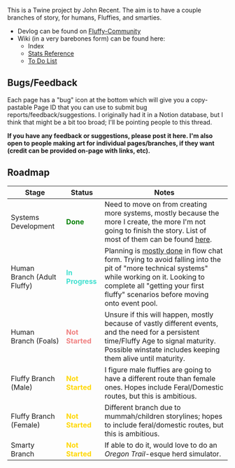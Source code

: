 This is a Twine project by John Recent. The aim is to have a couple branches of story, for humans, Fluffies, and smarties.

* Devlog can be found on [Fluffy-Community](https://fluffy-community.com/t/prototype-dev-thread-choose-your-own-adventure-in-twine/69395?u=recent6284)
* Wiki (in a very barebones form) can be found here:
    * Index
    * [Stats Reference](./source/System/Wiki/Qualities.md)
    * [To Do List](./source/System/Wiki/todo.md)

## Bugs/Feedback

Each page has a "bug" icon at the bottom which will give you a copy-pastable Page ID that you can use to submit bug reports/feedback/suggestions. I originally had it in a Notion database, but I think that might be a bit too broad; I'll be pointing people to this thread.

**If you have any feedback or suggestions, please post it here. I'm also open to people making art for individual pages/branches, if they want (credit can be provided on-page with links, etc).** 

## Roadmap

|Stage|Status|Notes|
|--|--|--|
|Systems Development|<span style="color:green">**Done**</span>|Need to move on from creating more systems, mostly because the more I create, the more I'm not going to finish the story. List of most of them can be found [here](https://fluffy-community.com/t/prototype-dev-thread-choose-your-own-adventure-in-twine/69395/42?u=recent6284).|
|Human Branch (Adult Fluffy)|<span style="color:Turquoise ">**In Progress**</span>|Planning is [mostly done](https://fluffy-community.com/t/prototype-dev-thread-choose-your-own-adventure-in-twine/69395/35?u=recent6284) in flow chat form. Trying to avoid falling into the pit of "more technical systems" while working on it. Looking to complete all "getting your first fluffy" scenarios before moving onto event pool.|
|Human Branch (Foals)|<span style="color:lightcoral">**Not Started**</span>|Unsure if this will happen, mostly because of vastly different events, and the need for a persistent time/Fluffy Age to signal maturity. Possible winstate includes keeping them alive until maturity.|
|Fluffy Branch (Male)|<span style="color:gold">**Not Started**</span>|I figure male fluffies are going to have a different route than female ones. Hopes include Feral/Domestic routes, but this is ambitious.|
|Fluffy Branch (Female)|<span style="color:gold">**Not Started**</span>|Different branch due to mummah/children storylines; hopes to include feral/domestic routes, but this is ambitious.|
|Smarty Branch|<span style="color:gold">**Not Started**</span>|If able to do it, would love to do an *Oregon Trail*-esque herd simulator.|